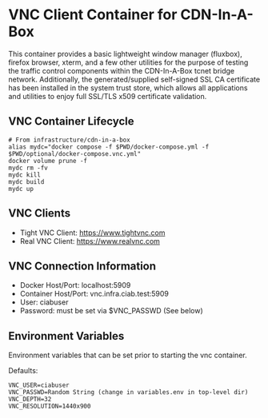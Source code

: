 <!--
    Licensed to the Apache Software Foundation (ASF) under one
    or more contributor license agreements.  See the NOTICE file
    distributed with this work for additional information
    regarding copyright ownership.  The ASF licenses this file
    to you under the Apache License, Version 2.0 (the
    "License"); you may not use this file except in compliance
    with the License.  You may obtain a copy of the License at

      http://www.apache.org/licenses/LICENSE-2.0

    Unless required by applicable law or agreed to in writing,
    software distributed under the License is distributed on an
    "AS IS" BASIS, WITHOUT WARRANTIES OR CONDITIONS OF ANY
    KIND, either express or implied.  See the License for the
    specific language governing permissions and limitations
    under the License.
-->

# VNC Client Container for CDN-In-A-Box

This container provides a basic lightweight window manager (fluxbox), firefox browser, xterm, and a few other utilities for the purpose of testing the traffic control components within the CDN-In-A-Box tcnet bridge network.  Additionally, the generated/supplied self-signed SSL CA certificate has been installed in the system trust store, which allows all applications and utilities to enjoy full SSL/TLS x509 certificate validation.

## VNC Container Lifecycle

```
# From infrastructure/cdn-in-a-box
alias mydc="docker compose -f $PWD/docker-compose.yml -f $PWD/optional/docker-compose.vnc.yml"
docker volume prune -f
mydc rm -fv 
mydc kill 
mydc build 
mydc up
```

## VNC Clients
- Tight VNC Client: https://www.tightvnc.com
- Real VNC Client: https://www.realvnc.com

## VNC Connection Information
- Docker Host/Port: localhost:5909
- Container Host/Port: vnc.infra.ciab.test:5909
- User: ciabuser
- Password: must be set via $VNC_PASSWD (See below)

## Environment Variables

Environment variables that can be set prior to starting the vnc container.

Defaults:
```
VNC_USER=ciabuser
VNC_PASSWD=Random String (change in variables.env in top-level dir)
VNC_DEPTH=32
VNC_RESOLUTION=1440x900
```
